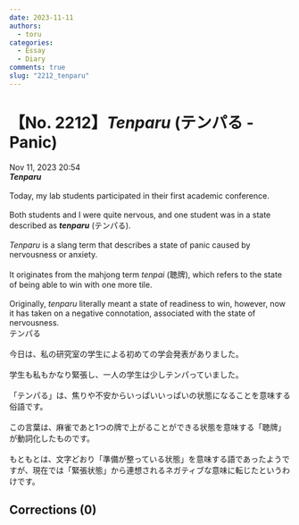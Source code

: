 ```yaml
---
date: 2023-11-11
authors:
  - toru
categories:
  - Essay
  - Diary
comments: true
slug: "2212_tenparu"
---
```


# 【No. 2212】<strong><em>Tenparu</strong></em> (テンパる - Panic)
<div class="date">Nov 11, 2023 20:54</div>
<div id="post"><div id="body_show_ori">
<strong><em>Tenparu</strong></em><br/><br/>Today, my lab students participated in their first academic conference.<br/><br/>Both students and I were quite nervous, and one student was in a state described as <strong><em>tenparu</em></strong> (テンパる).<br/><br/><em>Tenparu</em> is a slang term that describes a state of panic caused by nervousness or anxiety.<br/><br/>It originates from the mahjong term <em>tenpai</em>  (聴牌), which refers to the state of being able to win with one more tile.<br/><br/>Originally, <em>tenparu</em> literally meant a state of readiness to win, however, now it has taken on a negative connotation, associated with the state of nervousness.
</div></div>

<!-- more -->

<div id="post_ja"><div id="body_show_mo">
テンパる<br/><br/>今日は、私の研究室の学生による初めての学会発表がありました。<br/><br/>学生も私もかなり緊張し、一人の学生は少しテンパっていました。<br/><br/>「テンパる」は、焦りや不安からいっぱいいっぱいの状態になることを意味する俗語です。<br/><br/>この言葉は、麻雀であと1つの牌で上がることができる状態を意味する「聴牌」が動詞化したものです。<br/><br/>もともとは、文字どおり「準備が整っている状態」を意味する語であったようですが、現在では「緊張状態」から連想されるネガティブな意味に転じたというわけです。
</div></div>

## Corrections (0)
